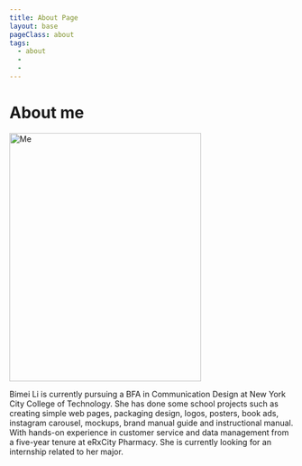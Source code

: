 ```yaml
---
title: About Page
layout: base
pageClass: about
tags:
  - about
  - 
  - 
---
```

  <h1>About me</h1>
  <div class="section">
       <img src="/image/me.JPG" alt="Me" style="width:340px;height:440px;">
       <p>Bimei Li is currently pursuing a BFA in Communication Design at New York City College of Technology. She has done some school projects such as creating simple web pages, packaging design, logos, posters, book ads, instagram carousel, mockups, brand manual guide and instructional manual. With hands-on experience in customer service and data management from a five-year tenure at eRxCity Pharmacy. She is currently looking for an internship related to her major.</p>
  </div>